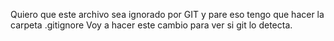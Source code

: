 Quiero que este archivo sea  ignorado por  GIT y pare eso tengo que hacer la carpeta .gitignore
Voy a hacer este cambio para ver si git lo detecta.